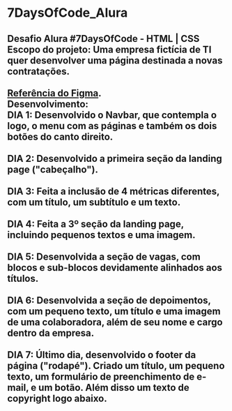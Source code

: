 # 7DaysOfCode_Alura
Desafio Alura #7DaysOfCode - HTML | CSS<br>
Escopo do projeto: Uma empresa fictícia de TI quer desenvolver uma página destinada a novas contratações.<br>
<br>
[Referência do Figma](https://www.figma.com/file/mm3MLozvUDGhDRTxSLlGL5/7daysOfCode-HTML-CSS?type=design&node-id=0-1&mode=design&t=yoThu3i0nbevRCec-0).
<br>
Desenvolvimento:<br>
DIA 1: Desenvolvido o Navbar, que contempla o logo, o menu com as páginas e também os dois botões do canto direito.<br>
<br>
DIA 2: Desenvolvido a primeira seção da landing page ("cabeçalho").<br>
<br>
DIA 3: Feita a inclusão de 4 métricas diferentes, com um título, um subtítulo e um texto.<br>
<br>
DIA 4: Feita a 3º seção da landing page, incluindo pequenos textos e uma imagem.<br>
<br>
DIA 5: Desenvolvida a seção de vagas, com blocos e sub-blocos devidamente alinhados aos títulos.<br>
<br>
DIA 6: Desenvolvida a seção de depoimentos, com um pequeno texto, um título e uma imagem de uma colaboradora, além de seu nome e cargo dentro da empresa.<br>
<br>
DIA 7: Último dia, desenvolvido o footer da página ("rodapé"). Criado um título, um pequeno texto, um formulário de preenchimento de e-mail, e um botão. Além disso um texto de copyright logo abaixo.<br>
<br>
-
